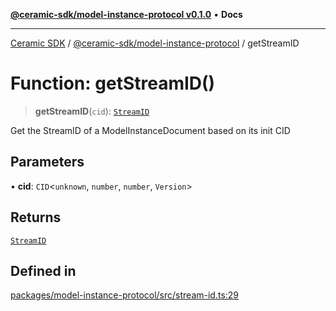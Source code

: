 [**@ceramic-sdk/model-instance-protocol v0.1.0**](../README.md) • **Docs**

***

[Ceramic SDK](../../../README.md) / [@ceramic-sdk/model-instance-protocol](../README.md) / getStreamID

# Function: getStreamID()

> **getStreamID**(`cid`): [`StreamID`](../../identifiers/classes/StreamID.md)

Get the StreamID of a ModelInstanceDocument based on its init CID

## Parameters

• **cid**: `CID`\<`unknown`, `number`, `number`, `Version`\>

## Returns

[`StreamID`](../../identifiers/classes/StreamID.md)

## Defined in

[packages/model-instance-protocol/src/stream-id.ts:29](https://github.com/ceramicstudio/ceramic-sdk/blob/a220cbca7950f690af7f3d03a0023681bb9f5426/packages/model-instance-protocol/src/stream-id.ts#L29)

